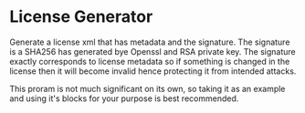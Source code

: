 # License Generator

Generate a license xml that has metadata and the signature. The signature is a SHA256 has generated bye Openssl and RSA private key. The signature exactly corresponds to license metadata so if something is changed in the license then it will become invalid hence protecting it from intended attacks.

This proram is not much significant on its own, so taking it as an example and using it's blocks for your purpose is best recommended.

